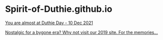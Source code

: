# Spirit-of-Duthie.github.io
[You are almost at Duthie Day - 10 Dec 2021](https://spirit-of-duthie.github.io/public/programme/)

[Nostalgic for a bygone era? Why not visit our 2019 site. For the memories...](https://spirit-of-duthie.github.io/archive/public/programme/)
